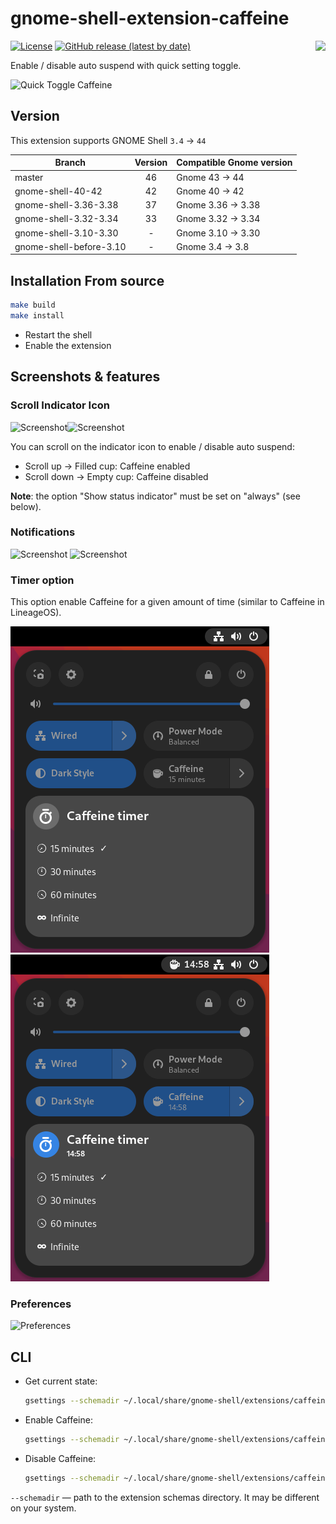 # gnome-shell-extension-caffeine

[<img src="https://github.com/eonpatapon/gnome-shell-extension-caffeine/raw/master/resources/get_it_on_gnome_extensions.png" height="100" align="right">](https://extensions.gnome.org/extension/517/caffeine/)

[![License](https://img.shields.io/github/license/eonpatapon/gnome-shell-extension-caffeine)](https://github.com/eonpatapon/gnome-shell-extension-caffeine/blob/master/LICENSE)
[![GitHub release (latest by date)](https://img.shields.io/github/v/tag/eonpatapon/gnome-shell-extension-caffeine)](https://github.com/eonpatapon/gnome-shell-extension-caffeine/releases/latest)

Enable / disable auto suspend with quick setting toggle.

![Quick Toggle Caffeine](screenshots/screenshot.png)

## Version

This extension supports GNOME Shell `3.4` -> `44`

|Branch                   |Version|Compatible Gnome version|
|-------------------------|:-----:|------------------------|
| master                  |    46 | Gnome 43 -> 44         |
| gnome-shell-40-42       |    42 | Gnome 40 -> 42         |
| gnome-shell-3.36-3.38   |    37 | Gnome 3.36 -> 3.38     |
| gnome-shell-3.32-3.34   |    33 | Gnome 3.32 -> 3.34     |
| gnome-shell-3.10-3.30   |     - | Gnome 3.10 -> 3.30     |
| gnome-shell-before-3.10 |     - | Gnome 3.4 -> 3.8       |

## Installation From source

```bash
make build
make install
```

- Restart the shell
- Enable the extension

## Screenshots & features

### Scroll Indicator Icon

![Screenshot](screenshots/screenshot-scroll-up.png)![Screenshot](screenshots/screenshot-scroll-down.png)

You can scroll on the indicator icon to enable / disable auto suspend:

- Scroll up -> Filled cup: Caffeine enabled
- Scroll down -> Empty cup: Caffeine disabled

__Note__: the option "Show status indicator" must be set on "always" (see below).

### Notifications

![Screenshot](screenshots/screenshot-notification-enable.png)
![Screenshot](screenshots/screenshot-notification-disable.png)

### Timer option

This option enable Caffeine for a given amount of time (similar to Caffeine in LineageOS).

![Screenshot](screenshots/screenshot-timer-off.png)![Screenshot](screenshots/screenshot-timer-on.png)

### Preferences

![Preferences](screenshots/screenshot-prefs.png)

## CLI

- Get current state:
  ```sh
  gsettings --schemadir ~/.local/share/gnome-shell/extensions/caffeine@patapon.info/schemas/ get org.gnome.shell.extensions.caffeine user-enabled
  ```
- Enable Caffeine:
  ```sh
  gsettings --schemadir ~/.local/share/gnome-shell/extensions/caffeine@patapon.info/schemas/ set org.gnome.shell.extensions.caffeine user-enabled true
  ```
- Disable Caffeine:
  ```sh
  gsettings --schemadir ~/.local/share/gnome-shell/extensions/caffeine@patapon.info/schemas/ set org.gnome.shell.extensions.caffeine user-enabled false
  ```

`--schemadir` — path to the extension schemas directory. It may be different on your system.
